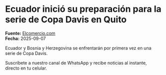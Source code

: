 # Ecuador inició su preparación para la serie de Copa Davis en Quito

**Fuente:** [Elcomercio.com](https://www.elcomercio.com/deportes/tenis/ecuador-inicio-preparacion-serie-copa-davis-quito-bosnia-herzegovina/)  
**Fecha:** 2025-09-07

Ecuador y Bosnia y Herzegovina se enfrentarán por primera vez en una serie de Copa Davis.

Suscríbete a nuestro canal de WhatsApp y recibe noticias al instante, directo en tu celular.

